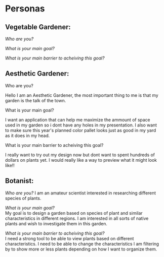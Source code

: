# Personas
## Vegetable Gardener:
*Who are you?*  

*What is your main goal?*  

*What is your main barrier to acheiving this goal?*  

## Aesthetic Gardener:
Who are you?

Hello I am an Aesthetic Gardener, the most important thing to me is that my garden is the talk of the town.

What is your main goal?

I want an application that can help me maximize the ammount of space used in my garden so i dont have any holes in my presentation. I also want to make sure this year's planned color pallet looks just as good in my yard as it does in my head.

What is your main barrier to acheiving this goal?

I really want to try out my design now but dont want to spent hundreds of dollars on plants yet. I would really like a way to preview what it might look like!!
## Botanist:
*Who are you?*
I am an amateur scientist interested in researching different species of plants.

*What is your main goal?*  
My goal is to design a garden based on species of plant and similar characteristics in different regions.
I am interested in all sorts of native plants and wish to investigate them in this garden.

*What is your main barrier to acheiving this goal?*  
I need a strong tool to be able to view plants based on different characteristics. I need to be able
to change the characteristics I am filtering by to show more or less plants depending on how I want
to organize them. 
